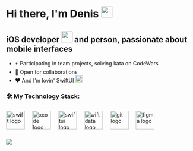 <h1>
  Hi there, I'm Denis
  <img src="https://media.giphy.com/media/hvRJCLFzcasrR4ia7z/giphy.gif" width="30px"/>
</h1>

## iOS developer <img src="https://media.giphy.com/media/WUlplcMpOCEmTGBtBW/giphy.gif" width="30"/> and person, passionate about mobile interfaces
- ⚡ Participating in team projects, solving kata on CodeWars
- 🤝 Open for collaborations
- ❤️ And I’m lovin' SwiftUI <img src="https://github.com/user-attachments/assets/20a99f81-3a27-4683-92fe-6a3bcd51a15d" width="20px"/>

###

<h3 align="left">🛠 My Technology Stack:</h3>

###
<div align="left">
  <img src="https://cdn.jsdelivr.net/gh/devicons/devicon@latest/icons/swift/swift-original.svg" height="50" alt="swift logo"/>
  <img width="12" />
  <img src="https://cdn.jsdelivr.net/gh/devicons/devicon@latest/icons/xcode/xcode-original.svg" height="50" alt="xcode logo"/> 
  <img width="12" />
  <img src="https://developer.apple.com/assets/elements/icons/swiftui/swiftui-96x96_2x.png" height="50" alt="swiftui logo"/>
   <img width="12" />
  <img src="https://developer.apple.com/assets/elements/icons/swiftdata/swiftdata-96x96_2x.png" height="50" alt="wiftdata logo"/>
   <img width="12" />
  <img src="https://cdn.jsdelivr.net/gh/devicons/devicon@latest/icons/git/git-original.svg" height="50" alt="git logo"/>
  <img width="12" />
  <img src="https://cdn.jsdelivr.net/gh/devicons/devicon@latest/icons/figma/figma-original.svg" height="50" alt="figma logo"/>        
  <img width="12" />
</div>

###

<p align="left" >  
 <a href="https://github.com/anuraghazra/github-readme-stats"> 
  <img  src="https://github-readme-stats-sigma-five.vercel.app/api?username=denisgindulin&show_icons=true&theme=react&hide=issues,stars"/>
 </a>
</p>


